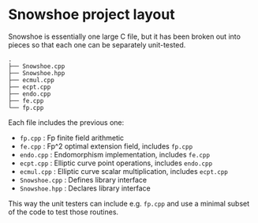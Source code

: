 # Snowshoe project layout

Snowshoe is essentially one large C file, but it has been broken out into pieces so that each one can be separately unit-tested.

~~~
.
├── Snowshoe.cpp
├── Snowshoe.hpp
├── ecmul.cpp
├── ecpt.cpp
├── endo.cpp
├── fe.cpp
└── fp.cpp
~~~

Each file includes the previous one:

+ `fp.cpp` : Fp finite field arithmetic
+ `fe.cpp` : Fp^2 optimal extension field, includes `fp.cpp`
+ `endo.cpp` : Endomorphism implementation, includes `fe.cpp`
+ `ecpt.cpp` : Elliptic curve point operations, includes `endo.cpp`
+ `ecmul.cpp` : Elliptic curve scalar multiplication, includes `ecpt.cpp`
+ `Snowshoe.cpp` : Defines library interface
+ `Snowshoe.hpp` : Declares library interface

This way the unit testers can include e.g. `fp.cpp` and use a minimal subset of the code to test those routines.

